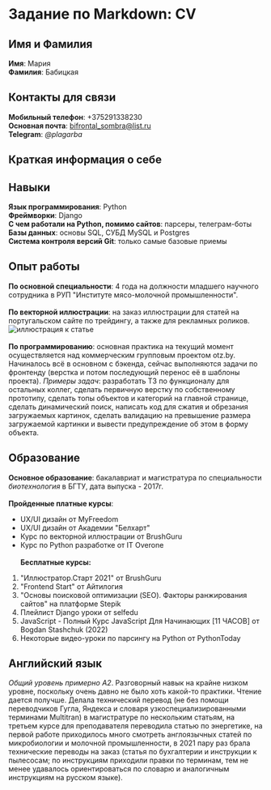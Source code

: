 # Задание по Markdown: CV
## Имя и Фамилия
**Имя**: Мария\
**Фамилия**: Бабицкая
## Контакты для связи
**Мобильный телефон**: +375291338230\
**Основная почта**: bifrontal_sombra@list.ru\
**Telegram**: *@plagarba*
## Краткая информация о себе
## Навыки
**Язык программирования**: Python\
**Фреймворки**: Django\
**С чем работали на Python, помимо сайтов**: парсеры, телеграм-боты\
**Базы данных**: основы SQL, СУБД MySQL и Postgres\
**Система контроля версий Git**: только самые базовые приемы
## Опыт работы
**По основной специальности**: 4 года на должности младшего научного сотрудника в РУП "Институте мясо-молочной промышленности".\
\
**По векторной иллюстрации**: на заказ иллюстрации для статей на португальском сайте по трейдингу, а также для рекламных роликов.\
![иллюстрация к статье](https://binarioinvista.com.br/wp-content/webp-express/webp-images/uploads/2022/02/opcoes-binarias-gratuitas-podem-trazer-lucro-real-e-onde-procurar-01-600x375.jpg.webp)\
\
**По программированию**: основная практика на текущий момент осуществляется над коммерческим групповым проектом otz.by. Начиналось всё в основном с бэкенда, сейчас выполняются задачи по фронтенду (верстка и потом последующий перенос её в шаблоны проекта). *Примеры задач*: разработать ТЗ по функционалу для остальных коллег, сделать первичную верстку по собственному прототипу, сделать топы объектов и категорий на главной странице, сделать динамический поиск, написать код для сжатия и обрезания загружаемых картинок, сделать валидацию на превышение размера загружаемой картинки и вывести предупреждение об этом в форму объекта.
## Образование
**Основное образование**: бакалавриат и магистратура по специальности *биотехнология* в БГТУ, дата выпуска - 2017г.\
\
**Пройденные платные курсы**:
- UX/UI дизайн от MyFreedom
- UX/UI дизайн от Академии "Белхарт"
- Курс по векторной иллюстрации от BrushGuru
- Курс по Python разработке от IT Overone\
\
**Бесплатные курсы:**
1. "Иллюстратор.Старт 2021" от BrushGuru
1. "Frontend Start" от Айтилогия
1. "Основы поисковой оптимизации (SEO). Факторы ранжирования сайтов" на платформе Stepik
1. Плейлист Django уроки от selfedu
1. JavaScript - Полный Курс JavaScript Для Начинающих [11 ЧАСОВ] от Bogdan Stashchuk (2022)
1. Некоторые видео-уроки по парсингу на Python от PythonToday
## Английский язык
*Общий уровень примерно A2*. Разговорный навык на крайне низком уровне, поскольку очень давно не было хоть какой-то практики. Чтение дается получше. Делала технический перевод (не без помощи переводчиков Гугла, Яндекса и словаря узкоспециализированными терминами Multitran) в магистратуре по нескольким статьям, на третьем курсе для преподавателя переводила статью по энергетике, на первой работе приходилось много смотреть англоязычных статей по микробиологии и молочной промышленности, в 2021 пару раз брала технические переводы на заказ (статья по бухгалтерии и инструкции к пылесосам; по инструкциям приходили правки по терминам, тем не менее удавалось ориентироваться по словарю и аналогичным инструкциям на русском языке). 

